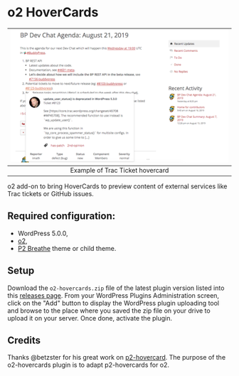 # o2 HoverCards

|  ![hovercard](./screenshot.png)  |
|               :---:              |
| Example of Trac Ticket hovercard |

o2 add-on to bring HoverCards to preview content of external services like Trac tickets or GitHub issues.

## Required configuration:

- WordPress 5.0.0,
- [o2](https://geto2.com/),
- [P2 Breathe](https://wpcom-themes.svn.automattic.com/p2-breathe/) theme or child theme.

## Setup

Download the `o2-hovercards.zip` file of the latest plugin version listed into this [releases page](https://github.com/imath/o2-hovercards/releases). From your WordPress Plugins Administration screen, click on the "Add" button to display the WordPress plugin uploading tool and browse to the place where you saved the zip file on your drive to upload it on your server. Once done, activate the plugin.

## Credits

Thanks @betzster for his great work on [p2-hovercard](https://github.com/Automattic/p2-hovercards).
The purpose of the o2-hovercards plugin is to adapt p2-hovercards for o2.
